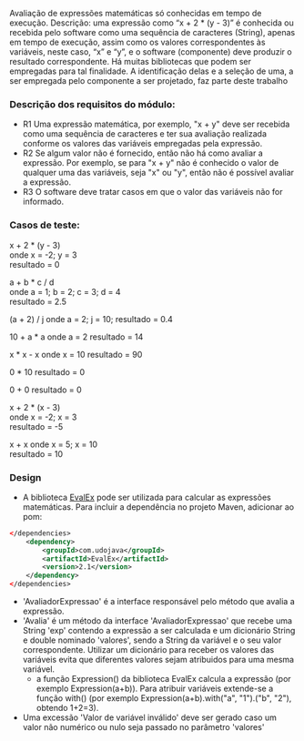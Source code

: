 Avaliação de expressões matemáticas só conhecidas em tempo de execução. Descrição: uma expressão como “x + 2 * (y - 3)” é conhecida ou recebida pelo software como uma sequência de caracteres (String), apenas em tempo de execução, assim como os valores correspondentes às variáveis, neste caso, “x” e “y”, e o software (componente) deve produzir o resultado correspondente. Há muitas bibliotecas que podem ser empregadas para tal finalidade. A identificação delas e a seleção de uma, a ser empregada pelo componente a ser projetado, faz parte deste trabalho

### Descrição dos requisitos do módulo:
- R1 Uma expressão matemática, por exemplo, "x + y" deve ser recebida como uma sequência de caracteres e ter sua avaliação realizada conforme os valores das variáveis empregadas pela expressão.
- R2 Se algum valor não é fornecido, então não há como avaliar a expressão. Por exemplo, se para "x + y" não é conhecido o valor de qualquer uma das variáveis, seja "x" ou "y", então não é possível avaliar a expressão.
- R3 O software deve tratar casos em que o valor das variáveis não for informado.

### Casos de teste:  
x + 2 * (y - 3)  
onde x = -2; y = 3  
resultado = 0  
  
a + b * c / d  
onde a = 1; b = 2; c = 3; d = 4  
resultado = 2.5

(a + 2) / j
onde a = 2; j = 10;
resultado = 0.4

10 + a * a
onde a = 2
resultado = 14

x * x - x
onde x = 10
resultado = 90

0 * 10
resultado = 0

0 + 0
resultado = 0

x + 2 * (x - 3)  
onde x = -2; x = 3  
resultado = -5 

x + x 
onde x = 5; x = 10  
resultado = 10 


### Design
- A biblioteca [EvalEx](https://github.com/uklimaschewski/EvalEx) pode ser utilizada para calcular as expressões matemáticas.
Para incluir a dependência no projeto Maven, adicionar ao pom:
````xml
</dependencies>
    <dependency>
        <groupId>com.udojava</groupId>
        <artifactId>EvalEx</artifactId>
        <version>2.1</version>
    </dependency>
</dependencies>
````
- 'AvaliadorExpressao' é a interface responsável pelo método que avalia a expressão.
- 'Avalia' é um método da interface 'AvaliadorExpressao' que recebe uma String 'exp' contendo a expressão a ser calculada
e um dicionário String e double nominado 'valores', sendo a String da variável e o seu valor correspondente. Utilizar um 
dicionário para receber os valores das variáveis evita que diferentes valores sejam atribuidos para uma mesma variável.
  - a função Expression() da biblioteca EvalEx calcula a expressão (por exemplo Expression(a+b)). Para atribuir variáveis
  extende-se a função with() (por exemplo Expression(a+b).with("a", "1").("b", "2"), obtendo 1+2=3).
- Uma excessão 'Valor de variável inválido' deve ser gerado caso um valor não numérico ou nulo seja passado no parâmetro 'valores'
